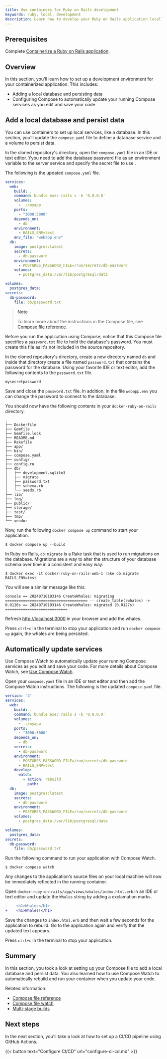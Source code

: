 ```yaml
---
title: Use containers for Ruby on Rails development
keywords: ruby, local, development
description: Learn how to develop your Ruby on Rails application locally.
---
```


## Prerequisites

Complete [Containerize a Ruby on Rails application](containerize.md).

## Overview

In this section, you'll learn how to set up a development environment for your containerized application. This includes:

- Adding a local database and persisting data
- Configuring Compose to automatically update your running Compose services as you edit and save your code

## Add a local database and persist data

You can use containers to set up local services, like a database. In this section, you'll update the `compose.yaml` file to define a database service and a volume to persist data.

In the cloned repository's directory, open the `compose.yaml` file in an IDE or text editor. Yyou need to add the database password file as an environment variable to the server service and specify the secret file to use .

The following is the updated `compose.yaml` file.

```yaml {hl_lines="09-30"}
services:
  web:
    build: .
    command: bundle exec rails s -b '0.0.0.0'
    volumes:
      - .:/myapp
    ports:
      - "3000:3000"
    depends_on:
      - db
    environment:
      - RAILS_ENV=test
    env_file: "webapp.env"
  db:
    image: postgres:latest
    secrets:
      - db-password
    environment:
      - POSTGRES_PASSWORD_FILE=/run/secrets/db-password
    volumes:
      - postgres_data:/var/lib/postgresql/data

volumes:
  postgres_data:
secrets:
  db-password:
    file: db/password.txt
```

> **Note**
>
> To learn more about the instructions in the Compose file, see [Compose file
> reference](/compose/compose-file/).

Before you run the application using Compose, notice that this Compose file specifies a `password.txt` file to hold the database's password. You must create this file as it's not included in the source repository.

In the cloned repository's directory, create a new directory named `db` and inside that directory create a file named `password.txt` that contains the password for the database. Using your favorite IDE or text editor, add the following contents to the `password.txt` file.

```text
mysecretpassword
```

Save and close the `password.txt` file. In addition, in the file `webapp.env` you can change the password to connect to the database.

You should now have the following contents in your `docker-ruby-on-rails`
directory.

```text
.
├── Dockerfile
├── Gemfile
├── Gemfile.lock
├── README.md
├── Rakefile
├── app/
├── bin/
├── compose.yaml
├── config/
├── config.ru
├── db/
│   ├── development.sqlite3
│   ├── migrate
│   ├── password.txt
│   ├── schema.rb
│   └── seeds.rb
├── lib/
├── log/
├── public/
├── storage/
├── test/
├── tmp/
└── vendor
```

Now, run the following `docker compose up` command to start your application.

```console
$ docker compose up --build
```

In Ruby on Rails, `db:migrate` is a Rake task that is used to run migrations on the database. Migrations are a way to alter the structure of your database schema over time in a consistent and easy way. 

```console
$ docker exec -it docker-ruby-on-rails-web-1 rake db:migrate RAILS_ENV=test
```

You will see a similar message like this:

``console
== 20240710193146 CreateWhales: migrating =====================================
-- create_table(:whales)
   -> 0.0126s
== 20240710193146 CreateWhales: migrated (0.0127s) ============================
``

Refresh <http://localhost:3000> in your browser and add the whales. 

Press `ctrl+c` in the terminal to stop your application and run `docker compose up` again, the whales are being persisted.

## Automatically update services

Use Compose Watch to automatically update your running Compose services as you
edit and save your code. For more details about Compose Watch, see [Use Compose
Watch](../../compose/file-watch.md).

Open your `compose.yaml` file in an IDE or text editor and then add the Compose
Watch instructions. The following is the updated `compose.yaml` file.

```yaml {hl_lines="17-2 0"}
version: '3'
services:
  web:
    build: .
    command: bundle exec rails s -b '0.0.0.0'
    volumes:
      - .:/myapp
    ports:
      - "3000:3000"
    depends_on:
      - db
    secrets:
      - db-password
    environment:
      - POSTGRES_PASSWORD_FILE=/run/secrets/db-password
      - RAILS_ENV=test
    develop:
      watch:
        - action: rebuild
          path: .
  db:
    image: postgres:latest
    secrets:
      - db-password
    environment:
      - POSTGRES_PASSWORD_FILE=/run/secrets/db-password
    volumes:
      - postgres_data:/var/lib/postgresql/data

volumes:
  postgres_data:
secrets:
  db-password:
    file: db/password.txt
```

Run the following command to run your application with Compose Watch.

```console
$ docker compose watch
```

Any changes to the application's source files on your local machine will now be immediately reflected in the running container.

Open `docker-ruby-on-rails/app/views/whales/index.html.erb` in an IDE or text editor and update the `Whales` string by adding a exclamation marks.

```diff
-    <h1>Whales</h1>
+    <h1>Whales!</h1>
```

Save the changes to `index.html.erb` and then wait a few seconds for the application to rebuild. Go to the application again and verify that the updated text appears.

Press `ctrl+c` in the terminal to stop your application.

## Summary

In this section, you took a look at setting up your Compose file to add a local
database and persist data. You also learned how to use Compose Watch to automatically rebuild and run your container when you update your code.

Related information:
 - [Compose file reference](/compose/compose-file/)
 - [Compose file watch](../../compose/file-watch.md)
 - [Multi-stage builds](../../build/building/multi-stage.md)

## Next steps

In the next section, you'll take a look at how to set up a CI/CD pipeline using GitHub Actions.

{{< button text="Configure CI/CD" url="configure-ci-cd.md" >}}
